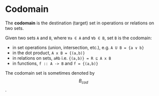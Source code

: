 # Codomain

The **codomain** is the destination (target) set in operations or relations on two sets.

Given two sets `A` and `B`, where `∀a ∈ A` and `∀b ∈ B`, set `B` is the codomain:
- in set operations (union, intersection, etc.), e.g. `A U B = {a ∨ b}`
- in the dot product, `A x B = {(a,b)}`
- in relations on sets, `aRb` i.e. `{(a,b)} = R ⊆ A x B`
- in functions, `f :: A -> B` and `f = {(a,b)}`

The codomain set is sometimes denoted by $$B_{cod}$$.
